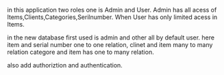 in this application two roles one is Admin and User.
Admin has all acess of Items,Clients,Categories,Serilnumber.
When User has only limited acess in Items.

in the new database first used is admin and other all by default user.
here item and serial number one to one relation,
clinet and item many to many relation
categore and item has one to many relation.

also add authoriztion and authentication.
